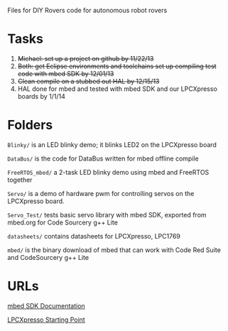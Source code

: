 Files for DIY Rovers code for autonomous robot rovers

# Tasks

 1. ~~Michael: set up a project on github by 11/22/13~~
 2. ~~Both: get Eclipse environments and toolchains set up compiling test code with mbed SDK by 12/01/13~~
 3. ~~Clean compile on a stubbed out HAL by 12/15/13~~
 4. HAL done for mbed and tested with mbed SDK and our LPCXpresso boards by 1/1/14

# Folders

`Blinky/` is an LED blinky demo; it blinks LED2 on the LPCXpresso board

`DataBus/` is the code for DataBus written for mbed offline compile

`FreeRTOS_mbed/` a 2-task LED blinky demo using mbed and FreeRTOS together

`Servo/` is a demo of hardware pwm for controlling servos on the LPCXpresso board.

`Servo_Test/` tests basic servo library with mbed SDK, exported from mbed.org for Code Sourcery g++ Lite

`datasheets/` contains datasheets for LPCXpresso, LPC1769

`mbed/` is the binary download of mbed that can work with Code Red Suite and CodeSourcery g++ Lite

# URLs

[mbed SDK Documentation](http://mbed.org/handbook/mbed-SDK)

[LPCXpresso Starting Point](http://www.nxp.com/techzones/microcontrollers-techzone/tools-ecosystem/lpcxpresso.html)

